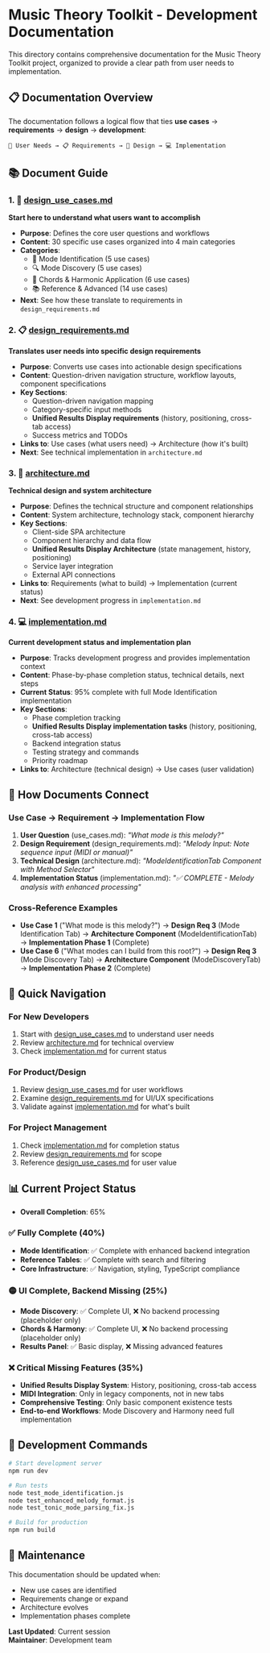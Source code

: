 # Music Theory Toolkit - Development Documentation

This directory contains comprehensive documentation for the Music Theory Toolkit project, organized to provide a clear path from user needs to implementation.

## 📋 Documentation Overview

The documentation follows a logical flow that ties **use cases** → **requirements** → **design** → **development**:

```
🎯 User Needs → 📋 Requirements → 🎨 Design → 💻 Implementation
```

## 📚 Document Guide

### 1. 🎯 [design_use_cases.md](./design_use_cases.md)
**Start here to understand what users want to accomplish**

- **Purpose**: Defines the core user questions and workflows
- **Content**: 30 specific use cases organized into 4 main categories
- **Categories**: 
  - 🎼 Mode Identification (5 use cases)
  - 🔍 Mode Discovery (5 use cases) 
  - 🎵 Chords & Harmonic Application (6 use cases)
  - 📚 Reference & Advanced (14 use cases)
- **Next**: See how these translate to requirements in `design_requirements.md`

### 2. 📋 [design_requirements.md](./design_requirements.md)
**Translates user needs into specific design requirements**

- **Purpose**: Converts use cases into actionable design specifications
- **Content**: Question-driven navigation structure, workflow layouts, component specifications
- **Key Sections**:
  - Question-driven navigation mapping
  - Category-specific input methods
  - **Unified Results Display requirements** (history, positioning, cross-tab access)
  - Success metrics and TODOs
- **Links to**: Use cases (what users need) → Architecture (how it's built)
- **Next**: See technical implementation in `architecture.md`

### 3. 🎨 [architecture.md](./architecture.md)
**Technical design and system architecture**

- **Purpose**: Defines the technical structure and component relationships
- **Content**: System architecture, technology stack, component hierarchy
- **Key Sections**:
  - Client-side SPA architecture
  - Component hierarchy and data flow
  - **Unified Results Display Architecture** (state management, history, positioning)
  - Service layer integration
  - External API connections
- **Links to**: Requirements (what to build) → Implementation (current status)
- **Next**: See development progress in `implementation.md`

### 4. 💻 [implementation.md](./implementation.md)
**Current development status and implementation plan**

- **Purpose**: Tracks development progress and provides implementation context
- **Content**: Phase-by-phase completion status, technical details, next steps
- **Current Status**: 95% complete with full Mode Identification implementation
- **Key Sections**:
  - Phase completion tracking
  - **Unified Results Display implementation tasks** (history, positioning, cross-tab access)
  - Backend integration status
  - Testing strategy and commands
  - Priority roadmap
- **Links to**: Architecture (technical design) → Use cases (user validation)

## 🔄 How Documents Connect

### Use Case → Requirement → Implementation Flow

1. **User Question** (use_cases.md): *"What mode is this melody?"*
2. **Design Requirement** (design_requirements.md): *"Melody Input: Note sequence input (MIDI or manual)"*
3. **Technical Design** (architecture.md): *"ModeIdentificationTab Component with Method Selector"*
4. **Implementation Status** (implementation.md): *"✅ COMPLETE - Melody analysis with enhanced processing"*

### Cross-Reference Examples

- **Use Case 1** ("What mode is this melody?") → **Design Req 3** (Mode Identification Tab) → **Architecture Component** (ModeIdentificationTab) → **Implementation Phase 1** (Complete)
- **Use Case 6** ("What modes can I build from this root?") → **Design Req 3** (Mode Discovery Tab) → **Architecture Component** (ModeDiscoveryTab) → **Implementation Phase 2** (Complete)

## 🎯 Quick Navigation

### For New Developers
1. Start with [design_use_cases.md](./design_use_cases.md) to understand user needs
2. Review [architecture.md](./architecture.md) for technical overview
3. Check [implementation.md](./implementation.md) for current status

### For Product/Design
1. Review [design_use_cases.md](./design_use_cases.md) for user workflows
2. Examine [design_requirements.md](./design_requirements.md) for UI/UX specifications
3. Validate against [implementation.md](./implementation.md) for what's built

### For Project Management
1. Check [implementation.md](./implementation.md) for completion status
2. Review [design_requirements.md](./design_requirements.md) for scope
3. Reference [design_use_cases.md](./design_use_cases.md) for user value

## 📊 Current Project Status

- **Overall Completion**: 65%

### ✅ Fully Complete (40%)
- **Mode Identification**: ✅ Complete with enhanced backend integration
- **Reference Tables**: ✅ Complete with search and filtering
- **Core Infrastructure**: ✅ Navigation, styling, TypeScript compliance

### 🟡 UI Complete, Backend Missing (25%)
- **Mode Discovery**: ✅ Complete UI, ❌ No backend processing (placeholder only)
- **Chords & Harmony**: ✅ Complete UI, ❌ No backend processing (placeholder only)
- **Results Panel**: ✅ Basic display, ❌ Missing advanced features

### ❌ Critical Missing Features (35%)
- **Unified Results Display System**: History, positioning, cross-tab access
- **MIDI Integration**: Only in legacy components, not in new tabs
- **Comprehensive Testing**: Only basic component existence tests
- **End-to-end Workflows**: Mode Discovery and Harmony need full implementation

## 🔧 Development Commands

```bash
# Start development server
npm run dev

# Run tests
node test_mode_identification.js
node test_enhanced_melody_format.js
node test_tonic_mode_parsing_fix.js

# Build for production
npm run build
```

## 📝 Maintenance

This documentation should be updated when:
- New use cases are identified
- Requirements change or expand
- Architecture evolves
- Implementation phases complete

**Last Updated**: Current session  
**Maintainer**: Development team
